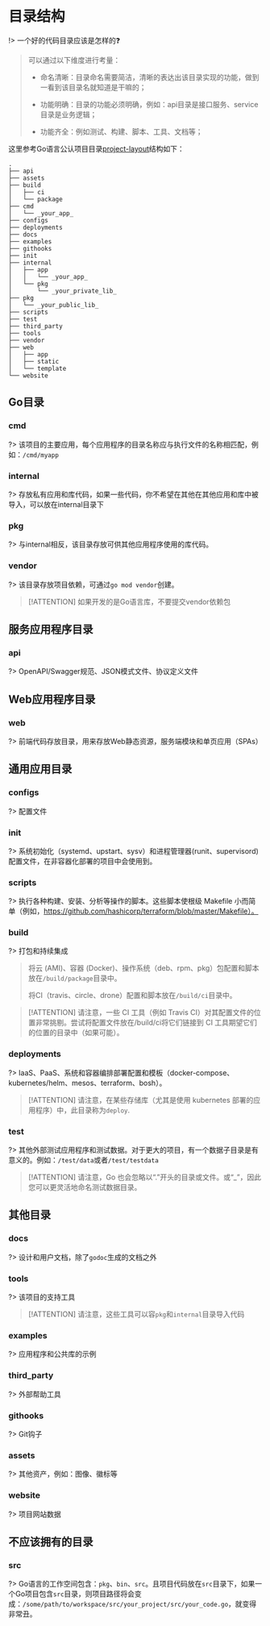 # 目录结构

!> 一个好的代码目录应该是怎样的:question:

> 可以通过以下维度进行考量：
> 
> - 命名清晰：目录命名需要简洁，清晰的表达出该目录实现的功能，做到一看到该目录名就知道是干嘛的；
>
> - 功能明确：目录的功能必须明确，例如：api目录是接口服务、service目录是业务逻辑；
>
> - 功能齐全：例如测试、构建、脚本、工具、文档等；

这里参考Go语言公认项目目录[project-layout](https://github.com/golang-standards/project-layout)结构如下：

```
.
├── api
├── assets
├── build
│   ├── ci
│   └── package
├── cmd
│   └── _your_app_
├── configs
├── deployments
├── docs
├── examples
├── githooks
├── init
├── internal
│   ├── app
│   │   └── _your_app_
│   └── pkg
│       └── _your_private_lib_
├── pkg
│   └── _your_public_lib_
├── scripts
├── test
├── third_party
├── tools
├── vendor
├── web
│   ├── app
│   ├── static
│   └── template
└── website
```

## Go目录

### cmd
?> 该项目的主要应用，每个应用程序的目录名称应与执行文件的名称相匹配，例如：`/cmd/myapp`

### internal
?> 存放私有应用和库代码，如果一些代码，你不希望在其他在其他应用和库中被导入，可以放在internal目录下

### pkg
?> 与internal相反，该目录存放可供其他应用程序使用的库代码。

### vendor
?> 该目录存放项目依赖，可通过`go mod vendor`创建。
> [!ATTENTION]
> 如果开发的是Go语言库，不要提交vendor依赖包

## 服务应用程序目录

### api
?> OpenAPI/Swagger规范、JSON模式文件、协议定义文件

## Web应用程序目录

### web
?> 前端代码存放目录，用来存放Web静态资源，服务端模块和单页应用（SPAs）

## 通用应用目录

### configs
?> 配置文件

### init
?> 系统初始化（systemd、upstart、sysv）和进程管理器(runit、supervisord)配置文件，在非容器化部署的项目中会使用到。

### scripts
?> 执行各种构建、安装、分析等操作的脚本。这些脚本使根级 Makefile 小而简单（例如，https://github.com/hashicorp/terraform/blob/master/Makefile）。

### build
?> 打包和持续集成
> 
> 将云 (AMI)、容器 (Docker)、操作系统（deb、rpm、pkg）包配置和脚本放在`/build/package`目录中。
>
> 将CI（travis、circle、drone）配置和脚本放在`/build/ci`目录中。


> [!ATTENTION]
> 请注意，一些 CI 工具（例如 Travis CI）对其配置文件的位置非常挑剔。尝试将配置文件放在/build/ci将它们链接到 CI 工具期望它们的位置的目录中（如果可能）。

### deployments
?> IaaS、PaaS、系统和容器编排部署配置和模板（docker-compose、kubernetes/helm、mesos、terraform、bosh）。
> [!ATTENTION]
> 请注意，在某些存储库（尤其是使用 kubernetes 部署的应用程序）中，此目录称为`deploy`.

### test
?> 其他外部测试应用程序和测试数据。对于更大的项目，有一个数据子目录是有意义的。例如：`/test/data`或者`/test/testdata`
> [!ATTENTION]
> 请注意，Go 也会忽略以“.”开头的目录或文件。或“_”，因此您可以更灵活地命名测试数据目录。

## 其他目录

### docs
?> 设计和用户文档，除了`godoc`生成的文档之外

### tools
?> 该项目的支持工具
> [!ATTENTION]
> 请注意，这些工具可以容`pkg`和`internal`目录导入代码

### examples
?> 应用程序和公共库的示例

### third_party
?> 外部帮助工具

### githooks
?> Git钩子

### assets
?> 其他资产，例如：图像、徽标等

### website
?> 项目网站数据

## 不应该拥有的目录

### src
?> Go语言的工作空间包含：`pkg`、`bin`、`src`。且项目代码放在`src`目录下，如果一个Go项目包含`src`目录，则项目路径将会变成：`/some/path/to/workspace/src/your_project/src/your_code.go`，就变得非常丑。
